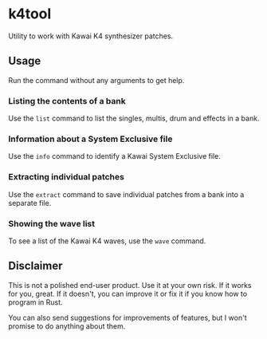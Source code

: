 # k4tool

Utility to work with Kawai K4 synthesizer patches.

## Usage

Run the command without any arguments to get help.

### Listing the contents of a bank

Use the `list` command to list the singles, multis, drum and effects in a bank.

### Information about a System Exclusive file

Use the `info` command to identify a Kawai System Exclusive file.

### Extracting individual patches

Use the `extract` command to save individual patches from a bank into a separate file.

### Showing the wave list

To see a list of the Kawai K4 waves, use the `wave` command.

## Disclaimer

This is not a polished end-user product. Use it at your own risk. If it works for you, great. If it doesn't, you can improve it or fix it if you know how to program in Rust.

You can also send suggestions for improvements of features, but I won't promise to do anything about them.
